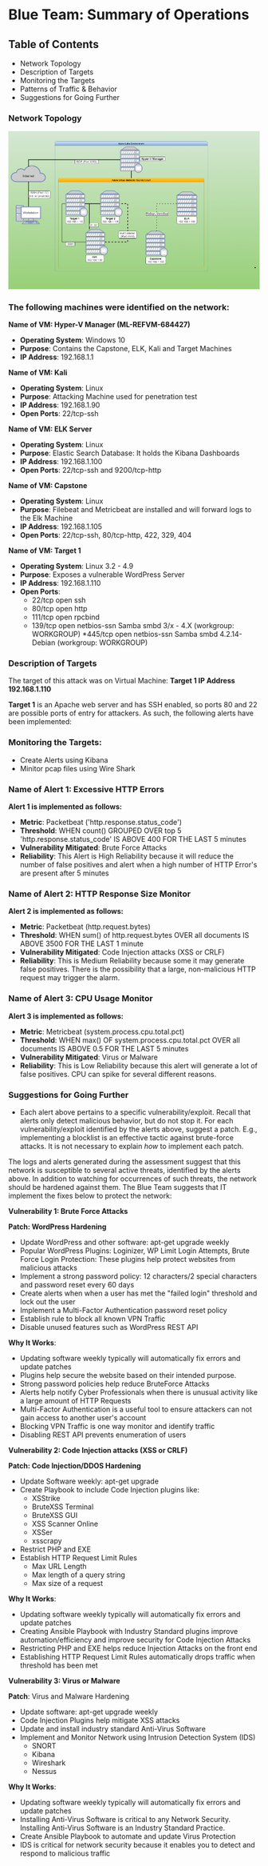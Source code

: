 # Blue Team: Summary of Operations

## Table of Contents
- Network Topology
- Description of Targets
- Monitoring the Targets
- Patterns of Traffic & Behavior
- Suggestions for Going Further

### Network Topology

![pic](IMAGE/map.PNG)

### The following machines were identified on the network:

**Name of VM: Hyper-V Manager (ML-REFVM-684427)**
  - **Operating System**: Windows 10
  - **Purpose**: Contains the Capstone, ELK, Kali and Target Machines
  - **IP Address**: 192.168.1.1

**Name of VM: Kali** 
  - **Operating System**: Linux
  - **Purpose**: Attacking Machine used for penetration test 
  - **IP Address**: 192.168.1.90 
  - **Open Ports**: 22/tcp-ssh

**Name of VM: ELK Server**
  - **Operating System**: Linux 
  - **Purpose**: Elastic Search Database: It holds the Kibana Dashboards
  - **IP Address**: 192.168.1.100
  - **Open Ports**: 22/tcp-ssh and 9200/tcp-http

**Name of VM: Capstone**
  - **Operating System**: Linux
  - **Purpose**: Filebeat and Metricbeat are installed and will forward logs to the Elk Machine
  - **IP Address**: 192.168.1.105
  - **Open Ports**: 22/tcp-ssh, 80/tcp-http, 422, 329, 404

**Name of VM: Target 1**
  - **Operating System**: Linux 3.2 - 4.9
  - **Purpose**: Exposes a vulnerable WordPress Server
  - **IP Address**: 192.168.1.110
  - **Open Ports**:
    * 22/tcp open ssh
    * 80/tcp open http
    * 111/tcp open rpcbind
    * 139/tcp open netbios-ssn Samba smbd 3/x - 4.X (workgroup: WORKGROUP)
    *445/tcp open netbios-ssn Samba smbd 4.2.14-Debian (workgroup: WORKGROUP)

### Description of Targets

The target of this attack was on Virtual Machine: **Target 1 IP Address 192.168.1.110**

**Target 1** is an Apache web server and has SSH enabled, so ports 80 and 22 are possible ports of entry for attackers. As such, the following alerts have been implemented:

### Monitoring the Targets: 

* Create Alerts using Kibana
* Minitor pcap files using Wire Shark

### Name of Alert 1: Excessive HTTP Errors

**Alert 1 is implemented as follows:**

  - **Metric**: Packetbeat ('http.response.status_code')
  - **Threshold**: WHEN count() GROUPED OVER top 5 'http.response.status_code' IS ABOVE 400 FOR THE LAST 5 minutes
  - **Vulnerability Mitigated**: Brute Force Attacks 
  - **Reliability**: This Alert is High Reliability because it will reduce the number of false positives and alert when a high number of HTTP Error's are present after 5 minutes 

### Name of Alert 2: HTTP Response Size Monitor

**Alert 2 is implemented as follows:**

  - **Metric**: Packetbeat (http.request.bytes)
  - **Threshold**: WHEN sum() of http.request.bytes OVER all documents IS ABOVE 3500 FOR THE LAST 1 minute
  - **Vulnerability Mitigated**: Code Injection attacks (XSS or CRLF)
  - **Reliability**: This is Medium Reliability because some it may generate false positives. There is the possibility that a large, non-malicious HTTP request may trigger the alarm.

### Name of Alert 3: CPU Usage Monitor

**Alert 3 is implemented as follows:**

  - **Metric**: Metricbeat (system.process.cpu.total.pct) 
  - **Threshold**: WHEN max() OF system.process.cpu.total.pct OVER all documents IS ABOVE 0.5 FOR THE LAST 5 minutes
  - **Vulnerability Mitigated**: Virus or Malware
  - **Reliability**: This is Low Reliability because this alert will generate a lot of false positives. CPU can spike for several different reasons. 

### Suggestions for Going Further 
 
- Each alert above pertains to a specific vulnerability/exploit. Recall that alerts only detect malicious behavior, but do not stop it. For each vulnerability/exploit identified by the alerts above, suggest a patch. E.g., implementing a blocklist is an effective tactic against brute-force attacks. It is not necessary to explain _how_ to implement each patch.

The logs and alerts generated during the assessment suggest that this network is susceptible to several active threats, identified by the alerts above. In addition to watching for occurrences of such threats, the network should be hardened against them. The Blue Team suggests that IT implement the fixes below to protect the network:

**Vulnerability 1: Brute Force Attacks** 

  **Patch: WordPress Hardening**

  * Update WordPress and other software: apt-get upgrade weekly
  * Popular WordPress Plugins: Loginizer, WP Limit Login Attempts, Brute Force Login Protection: These plugins help protect websites from malicious attacks
  * Implement a strong password policy: 12 characters/2 special characters and password reset every 60 days
  * Create alerts when when a user has met the "failed login" threshold and lock out the user
  * Implement a Multi-Factor Authentication password reset policy
  * Establish rule to block all known VPN Traffic
  * Disable unused features such as WordPress REST API 

  **Why It Works**: 

  * Updating software weekly typically will automatically fix errors and update patches
  * Plugins help secure the website based on their intended purpose. 
  * Strong password policies help reduce BruteForce Attacks
  * Alerts help notify Cyber Professionals when there is unusual activity like a large amount of HTTP Requests
  * Multi-Factor Authentication is a useful tool to ensure attackers can not gain access to another user's account 
  * Blocking VPN Traffic is one way monitor and identify traffic
  * Disabling REST API prevents enumeration of users 

**Vulnerability 2: Code Injection attacks (XSS or CRLF)**
 
  **Patch: Code Injection/DDOS Hardening**

  * Update Software weekly: apt-get upgrade
  * Create Playbook to include Code Injection plugins like:
      * XSStrike 
      * BruteXSS Terminal
      * BruteXSS GUI
      * XSS Scanner Online 
      * XSSer
      * xsscrapy
  * Restrict PHP and EXE 
  * Establish HTTP Request Limit Rules 
      - Max URL Length
      - Max length of a query string
      - Max size of a request
    
  **Why It Works**: 

  * Updating software weekly typically will automatically fix errors and update patches
  * Creating Ansible Playbook with Industry Standard plugins improve automation/efficiency and improve security for Code Injection Attacks
  * Restricting PHP and EXE helps reduce Injection Attacks on the front end
  * Establishing HTTP Request Limit Rules automatically drops traffic when threshold has been met

**Vulnerability 3: Virus or Malware** 

  **Patch**: Virus and Malware Hardening

  * Update software: apt-get upgrade weekly
  * Code Injection Plugins help mitigate XSS attacks
  * Update and install industry standard Anti-Virus Software
  * Implement and Monitor Network using Intrusion Detection System (IDS) 
      - SNORT
      - Kibana
      - Wireshark
      - Nessus
    
  **Why It Works**: 

  * Updating software weekly typically will automatically fix errors and update patches
  * Installing Anti-Virus Software is critical to any Network Security. Installing Anti-Virus Software is an Industry Standard Practice.
  * Create Ansible Playbook to automate and update Virus Protection
  * IDS is critical for network security because it enables you to detect and respond to malicious traffic




     